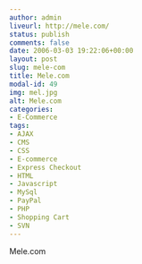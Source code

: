 ```yaml
---
author: admin
liveurl: http://mele.com/
status: publish
comments: false
date: 2006-03-03 19:22:06+00:00
layout: post
slug: mele-com
title: Mele.com
modal-id: 49
img: mel.jpg
alt: Mele.com
categories:
- E-Commerce
tags:
- AJAX
- CMS
- CSS
- E-commerce
- Express Checkout
- HTML
- Javascript
- MySql
- PayPal
- PHP
- Shopping Cart
- SVN
---
```

Mele.com
